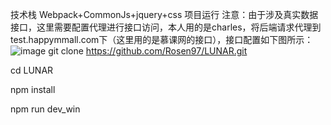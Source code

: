 技术栈
Webpack+CommonJs+jquery+css
项目运行
注意：由于涉及真实数据接口，这里需要配置代理进行接口访问，本人用的是charles，将后端请求代理到test.happymmall.com下（这里用的是慕课网的接口），接口配置如下图所示：
![image](https://github.com/Rosen97/myImg/blob/master/%5DR001B522S%60%7DLB25H2E%60T6A.png)
git clone https://github.com/Rosen97/LUNAR.git 

cd LUNAR

npm install

npm run dev_win
